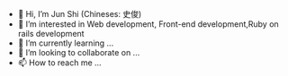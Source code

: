 - 👋 Hi, I’m Jun Shi (Chineses: 史俊)
- 👀 I’m interested in Web development, Front-end development,Ruby on rails development
- 🌱 I’m currently learning ...
- 💞️ I’m looking to collaborate on ...
- 📫 How to reach me ...

<!---
SJ2001BJ/SJ2001BJ is a ✨ special ✨ repository because its `README.md` (this file) appears on your GitHub profile.
You can click the Preview link to take a look at your changes.
--->
